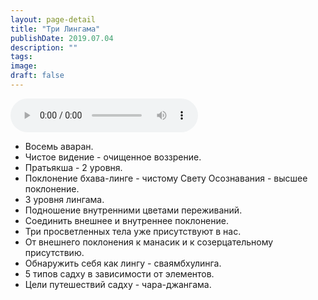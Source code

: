 ```yaml
---
layout: page-detail
title: "Три Лингама"
publishDate: 2019.07.04
description: ""
tags:
image:
draft: false
---
```


<audio title="2019.07.04 - Три Лингама.mp3" src="/upload/iblock/4de/4de4c5a7e28fdda643a92da637013b9e.mp3" controls=""></audio>

* Восемь аваран.
* Чистое видение - очищенное воззрение.
* Пратьякша - 2 уровня.
* Поклонение бхава-линге - чистому Свету Осознавания - высшее поклонение.
* 3 уровня лингама.
* Подношение внутренними цветами переживаний.
* Соединить внешнее и внутреннее поклонение.
* Три просветленных тела уже присутствуют в нас.
* От внешнего поклонения к манасик и к созерцательному присутствию.
* Обнаружить себя как лингу - сваямбхулинга.
* 5 типов садху в зависимости от элементов.
* Цели путешествий садху - чара-джангама.

  
